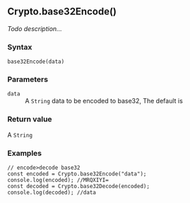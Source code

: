 ## Crypto.base32Encode()
_Todo description..._

### Syntax
```
base32Encode(data)
```

### Parameters
<dl>
    <dt><code>data</code></dt>
    <dd>A <code>String</code> data to be encoded to base32, The default is <code></code></dd>
</dl>

### Return value

<dl>
    <dt>A <code>String</code></dt>
</dl>

### Examples
```
// encode>decode base32const encoded = Crypto.base32Encode("data");console.log(encoded); //MRQXIYI=const decoded = Crypto.base32Decode(encoded);console.log(decoded); //data
```



